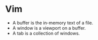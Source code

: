 # Vim

* A buffer is the in-memory text of a file.
* A window is a viewport on a buffer.
* A tab is a collection of windows.
